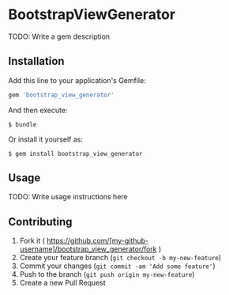 # BootstrapViewGenerator

TODO: Write a gem description

## Installation

Add this line to your application's Gemfile:

```ruby
gem 'bootstrap_view_generator'
```

And then execute:

    $ bundle

Or install it yourself as:

    $ gem install bootstrap_view_generator

## Usage

TODO: Write usage instructions here

## Contributing

1. Fork it ( https://github.com/[my-github-username]/bootstrap_view_generator/fork )
2. Create your feature branch (`git checkout -b my-new-feature`)
3. Commit your changes (`git commit -am 'Add some feature'`)
4. Push to the branch (`git push origin my-new-feature`)
5. Create a new Pull Request
